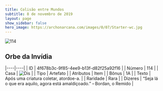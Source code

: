 ```yaml
---
title: Colisão entre Mundos
subtitle: 8 de novembro de 2019
layout: page
show_sidebar: false
hero_image: https://archonarcana.com/images/0/07/Starter-wc.jpg
---
```


![114](https://cdn.keyforgegame.com/media/card_front/pt/452_114_CPVJV2XPX5W6_pt.png)

## Orbe da Invídia

|----|----|
| ID | 4f678b3c-9f85-4ee9-b13f-d82f25a92f16 |
| Número | 114 |
| Casa | ![Dis](https://archonarcana.com/images/thumb/e/e8/Dis.png/22px-Dis.png "Dis") |
| Tipo | Artefato |
| Atributos | Item |
| Bônus | 1A |
| Texto | Após uma criatura coletar, atordoe-a. |
| Raridade | Rara |
| Dizeres | “Seja lá o que era aquilo, agora está amaldiçoado.” – Bordan, o Remido |
